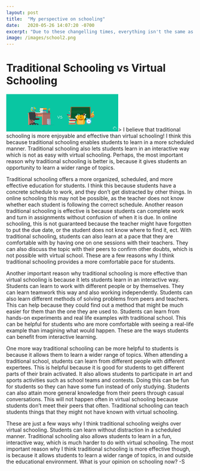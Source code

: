 ```yaml
---
layout: post
title:  "My perspective on schooling"
date:   2020-05-26 14:07:20 -0700
excerpt: "Due to these changelling times, everything isn't the same as it used to be. We are learning to adapt to different ways of doing things. One of those things is schooling. Read on to understand my perspective on schooling."
image: /images/school2.png
---
```


# Traditional Schooling vs Virtual Schooling
<img src="/images/school2.png" width= "300"/>>
I believe that traditional schooling is more enjoyable and effective than virtual schooling! I think this because traditional schooling enables students to learn in a more scheduled manner. Traditional schooling also lets students learn in an interactive way which is not as easy with virtual schooling. Perhaps, the most important reason why traditional schooling is better is, because it gives students an opportunity to learn a wider range of topics.

Traditional schooling offers a more organized, scheduled, and more effective education for students. I think this because students have a concrete schedule to work, and they don’t get distracted by other things. In online schooling this may not be possible, as the teacher does not know whether each student is following the correct schedule. Another reason traditional schooling is effective is because students can complete work and turn in assignments without confusion of when it is due. In online schooling, this is not guaranteed because the teacher might have forgotten to put the due date, or the student does not know where to find it, ect. With traditional schooling, students can also learn at a pace that they are comfortable with by having one on one sessions with their teachers. They can also discuss the topic with their peers to confirm other doubts, which is not possible with virtual school. These are a few reasons why I think traditional schooling provides a more comfortable pace for students.

Another important reason why traditional schooling is more effective than virtual schooling is because it lets students learn in an interactive way. Students can learn to work with different people or by themselves. They can learn teamwork this way and also working independently. Students can also learn different methods of solving problems from peers and teachers. This can help because they could find out a method that might be much easier for them than the one they are used to. Students can learn from hands-on experiments and real life examples with traditional school. This can be helpful for students who are more comfortable with seeing a real-life example than imagining what would happen. These are the ways students can benefit from interactive learning.

One more way traditional schooling can be more helpful to students is because it allows them to learn a wider range of topics. When attending a traditional school, students can learn from different people with different expertees. This is helpful because it is good for students to get different parts of their brain activated. It also allows students to participate in art and sports activities such as school teams and contests. Doing this can be fun for students so they can have some fun instead of only studying. Students can also attain more general knowledge from their peers through casual conversations. This will not happen often in virtual schooling because students don’t meet their peers that often. Traditional schooling can teach students things that they might not have known with virtual schooling.

These are just a few ways why I think traditional schooling weighs over virtual schooling. Students can learn without distraction in a scheduled manner. Traditional schooling also allows students to learn in a fun, interactive way, which is much harder to do with virtual schooling. The most important reason why I think traditional schooling is more effective though, is because it allows students to learn a wider range of topics, in and outside the educational environment. What is your opinion on schooling now? -S